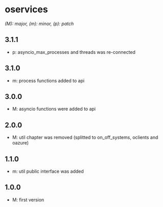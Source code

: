# oservices

*(M): major, (m): minor, (p): patch*

## 3.1.1
* p: asyncio_max_processes and threads was re-connected

## 3.1.0
* m: process functions added to api

## 3.0.0
* M: asyncio functions were added to api

## 2.0.0
* M: util chapter was removed (splitted to on_off_systems, oclients and oazure)

## 1.1.0
* m: util public interface was added

## 1.0.0
* M: first version
